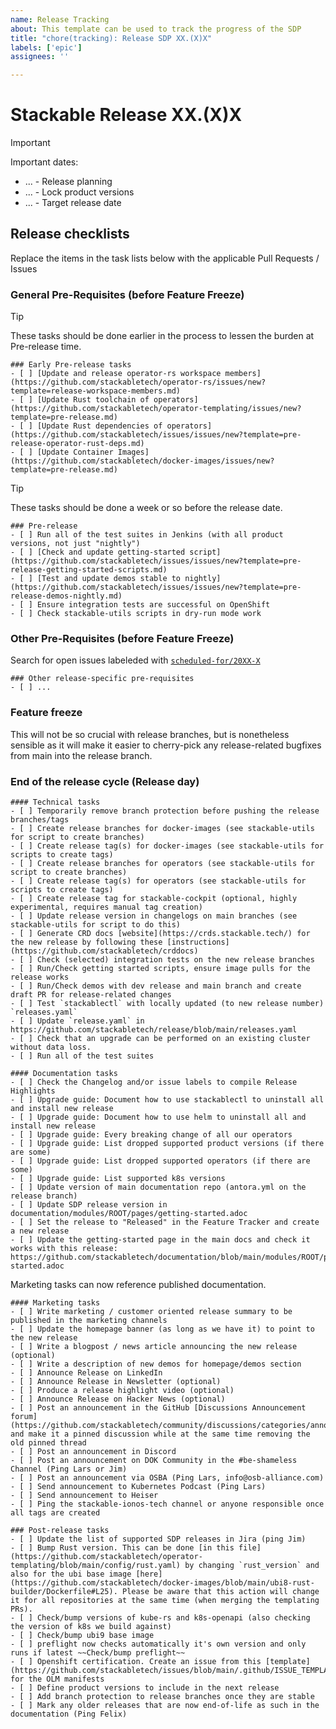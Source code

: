 ```yaml
---
name: Release Tracking
about: This template can be used to track the progress of the SDP
title: "chore(tracking): Release SDP XX.(X)X"
labels: ['epic']
assignees: ''

---
```


<!--
    DO NOT REMOVE THIS COMMENT. It is intended for people who might copy/paste from the previous release issue.
    This was created by an issue template: https://github.com/stackabletech/issues/issues/new/choose.
-->

# Stackable Release XX.(X)X

> [!IMPORTANT]
> Important dates:
> - ... - Release planning
> - ... - Lock product versions
> - ... - Target release date

## Release checklists

Replace the items in the task lists below with the applicable Pull Requests / Issues

### General Pre-Requisites (before Feature Freeze)

> [!TIP]
> These tasks should be done earlier in the process to lessen the burden at Pre-release time.

```[tasklist]
### Early Pre-release tasks
- [ ] [Update and release operator-rs workspace members](https://github.com/stackabletech/operator-rs/issues/new?template=release-workspace-members.md)
- [ ] [Update Rust toolchain of operators](https://github.com/stackabletech/operator-templating/issues/new?template=pre-release.md)
- [ ] [Update Rust dependencies of operators](https://github.com/stackabletech/issues/issues/new?template=pre-release-operator-rust-deps.md)
- [ ] [Update Container Images](https://github.com/stackabletech/docker-images/issues/new?template=pre-release.md)
```

> [!TIP]
> These tasks should be done a week or so before the release date.

```[tasklist]
### Pre-release
- [ ] Run all of the test suites in Jenkins (with all product versions, not just "nightly")
- [ ] [Check and update getting-started script](https://github.com/stackabletech/issues/issues/new?template=pre-release-getting-started-scripts.md)
- [ ] [Test and update demos stable to nightly](https://github.com/stackabletech/issues/issues/new?template=pre-release-demos-nightly.md)
- [ ] Ensure integration tests are successful on OpenShift
- [ ] Check stackable-utils scripts in dry-run mode work
```

### Other Pre-Requisites (before Feature Freeze)

Search for open issues labeleded with [`scheduled-for/20XX-X`](https://github.com/search?q=org%3Astackabletech+label%3Ascheduled-for%2F20XX-X&type=issues&state=open)

```[tasklist]
### Other release-specific pre-requisites
- [ ] ...
```

### Feature freeze

This will not be so crucial with release branches, but is nonetheless sensible as it will make it easier to cherry-pick any release-related bugfixes from main into the release branch.

### End of the release cycle (Release day)

```[tasklist]
#### Technical tasks
- [ ] Temporarily remove branch protection before pushing the release branches/tags
- [ ] Create release branches for docker-images (see stackable-utils for script to create branches)
- [ ] Create release tag(s) for docker-images (see stackable-utils for scripts to create tags)
- [ ] Create release branches for operators (see stackable-utils for script to create branches)
- [ ] Create release tag(s) for operators (see stackable-utils for scripts to create tags)
- [ ] Create release tag for stackable-cockpit (optional, highly experimental, requires manual tag creation)
- [ ] Update release version in changelogs on main branches (see stackable-utils for script to do this)
- [ ] Generate CRD docs [website](https://crds.stackable.tech/) for the new release by following these [instructions](https://github.com/stackabletech/crddocs)
- [ ] Check (selected) integration tests on the new release branches
- [ ] Run/Check getting started scripts, ensure image pulls for the release works
- [ ] Run/Check demos with dev release and main branch and create draft PR for release-related changes
- [ ] Test `stackablectl` with locally updated (to new release number) `releases.yaml`
- [ ] Update `release.yaml` in https://github.com/stackabletech/release/blob/main/releases.yaml
- [ ] Check that an upgrade can be performed on an existing cluster without data loss.
- [ ] Run all of the test suites
```

```[tasklist]
#### Documentation tasks
- [ ] Check the Changelog and/or issue labels to compile Release Highlights
- [ ] Upgrade guide: Document how to use stackablectl to uninstall all and install new release
- [ ] Upgrade guide: Document how to use helm to uninstall all and install new release
- [ ] Upgrade guide: Every breaking change of all our operators
- [ ] Upgrade guide: List dropped supported product versions (if there are some)
- [ ] Upgrade guide: List dropped supported operators (if there are some)
- [ ] Upgrade guide: List supported k8s versions
- [ ] Update version of main documentation repo (antora.yml on the release branch)
- [ ] Update SDP release version in documentation/modules/ROOT/pages/getting-started.adoc
- [ ] Set the release to "Released" in the Feature Tracker and create a new release
- [ ] Update the getting-started page in the main docs and check it works with this release: https://github.com/stackabletech/documentation/blob/main/modules/ROOT/pages/getting-started.adoc
```

Marketing tasks can now reference published documentation.

```[tasklist]
#### Marketing tasks
- [ ] Write marketing / customer oriented release summary to be published in the marketing channels
- [ ] Update the homepage banner (as long as we have it) to point to the new release
- [ ] Write a blogpost / news article announcing the new release (optional)
- [ ] Write a description of new demos for homepage/demos section
- [ ] Announce Release on LinkedIn
- [ ] Announce Release in Newsletter (optional)
- [ ] Produce a release highlight video (optional)
- [ ] Announce Release on Hacker News (optional)
- [ ] Post an announcement in the GitHub [Discussions Announcement forum](https://github.com/stackabletech/community/discussions/categories/announcements) and make it a pinned discussion while at the same time removing the old pinned thread
- [ ] Post an announcement in Discord
- [ ] Post an announcement on DOK Community in the #be-shameless Channel (Ping Lars or Jim)
- [ ] Post an announcement via OSBA (Ping Lars, info@osb-alliance.com)
- [ ] Send announcement to Kubernetes Podcast (Ping Lars)
- [ ] Send announcement to Heiser
- [ ] Ping the stackable-ionos-tech channel or anyone responsible once all tags are created
```

```[tasklist]
### Post-release tasks
- [ ] Update the list of supported SDP releases in Jira (ping Jim)
- [ ] Bump Rust version. This can be done [in this file](https://github.com/stackabletech/operator-templating/blob/main/config/rust.yaml) by changing `rust_version` and also for the ubi base image [here](https://github.com/stackabletech/docker-images/blob/main/ubi8-rust-builder/Dockerfile#L25). Please be aware that this action will change it for all repositories at the same time (when merging the templating PRs).
- [ ] Check/bump versions of kube-rs and k8s-openapi (also checking the version of k8s we build against)
- [ ] Check/bump ubi9 base image
- [ ] preflight now checks automatically it's own version and only runs if latest ~~Check/bump preflight~~
- [ ] Openshift certification. Create an issue from this [template](https://github.com/stackabletech/issues/blob/main/.github/ISSUE_TEMPLATE/olm_manifests.md) for the OLM manifests
- [ ] Define product versions to include in the next release
- [ ] Add branch protection to release branches once they are stable
- [ ] Mark any older releases that are now end-of-life as such in the documentation (Ping Felix)
```
